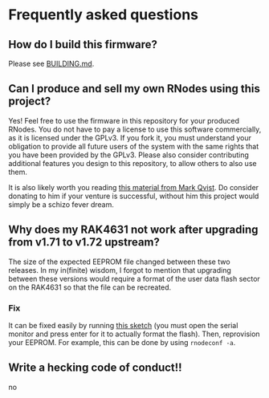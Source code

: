# Frequently asked questions
## How do I build this firmware?
Please see [BUILDING.md](BUILDING.md).
## Can I produce and sell my own RNodes using this project? 
Yes! Feel free to use the firmware in this repository for your produced RNodes. You do not have to pay a license to use this software commercially, as it is licensed under the GPLv3. If you fork it, you must understand your obligation to provide all future users of the system with the same rights that you have been provided by the GPLv3. Please also consider contributing additional features you design to this repository, to allow others to also use them.

It is also likely worth you reading [this material from Mark Qvist](https://unsigned.io/sell_rnodes.html). Do consider donating to him if your venture is successful, without him this project would simply be a schizo fever dream.

## Why does my RAK4631 not work after upgrading from v1.71 to v1.72 upstream?
The size of the expected EEPROM file changed between these two releases. In my in(finite) wisdom, I forgot to mention that upgrading between these versions would require a format of the user data flash sector on the RAK4631 so that the file can be recreated. 

### Fix
It can be fixed easily by running [this sketch](https://github.com/RAKWireless/RAK-nRF52-Arduino/blob/master/libraries/InternalFileSytem/examples/Internal_Format/Internal_Format.ino) (you must open the serial monitor and press enter for it to actually format the flash). Then, reprovision your EEPROM. For example, this can be done by using `rnodeconf -a`.

## Write a hecking code of conduct!!
no
